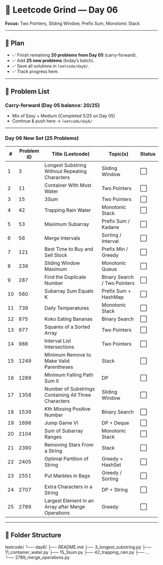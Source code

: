 # 🚀 Leetcode Grind — Day 06

 
**Focus:** Two Pointers, Sliding Window, Prefix Sum, Monotonic Stack  

---

## 📌 Plan
- ✅ Finish remaining **20 problems from Day 05** (carry-forward).  
- ✅ Add **25 new problems** (today’s batch).  
- ✅ Save all solutions in `leetcode/day6/`.  
- ✅ Track progress here.

---

## 📝 Problem List

### Carry-forward (Day 05 balance: 20/25)
- Mix of Easy + Medium (Completed 5/25 on Day 05)  
- Continue & push here → `leetcode/day6/`

---

### Day 06 New Set (25 Problems)

| #   | Problem ID | Title (Leetcode) | Topic(s) | Status |
|-----|------------|------------------|----------|--------|
| 1   | 3          | Longest Substring Without Repeating Characters | Sliding Window | ⬜ |
| 2   | 11         | Container With Most Water | Two Pointers | ⬜ |
| 3   | 15         | 3Sum | Two Pointers | ⬜ |
| 4   | 42         | Trapping Rain Water | Monotonic Stack | ⬜ |
| 5   | 53         | Maximum Subarray | Prefix Sum / Kadane | ⬜ |
| 6   | 56         | Merge Intervals | Sorting / Interval | ⬜ |
| 7   | 121        | Best Time to Buy and Sell Stock | Prefix Min / Greedy | ⬜ |
| 8   | 239        | Sliding Window Maximum | Monotonic Queue | ⬜ |
| 9   | 287        | Find the Duplicate Number | Binary Search / Two Pointers | ⬜ |
| 10  | 560        | Subarray Sum Equals K | Prefix Sum + HashMap | ⬜ |
| 11  | 739        | Daily Temperatures | Monotonic Stack | ⬜ |
| 12  | 875        | Koko Eating Bananas | Binary Search | ⬜ |
| 13  | 977        | Squares of a Sorted Array | Two Pointers | ⬜ |
| 14  | 986        | Interval List Intersections | Two Pointers | ⬜ |
| 15  | 1249       | Minimum Remove to Make Valid Parentheses | Stack | ⬜ |
| 16  | 1289       | Minimum Falling Path Sum II | DP | ⬜ |
| 17  | 1358       | Number of Substrings Containing All Three Characters | Sliding Window | ⬜ |
| 18  | 1539       | Kth Missing Positive Number | Binary Search | ⬜ |
| 19  | 1696       | Jump Game VI | DP + Deque | ⬜ |
| 20  | 2104       | Sum of Subarray Ranges | Monotonic Stack | ⬜ |
| 21  | 2390       | Removing Stars From a String | Stack | ⬜ |
| 22  | 2405       | Optimal Partition of String | Greedy + HashSet | ⬜ |
| 23  | 2551       | Put Marbles in Bags | Greedy / Sorting | ⬜ |
| 24  | 2707       | Extra Characters in a String | DP + String | ⬜ |
| 25  | 2789       | Largest Element in an Array after Merge Operations | Greedy | ⬜ |

---

## 📂 Folder Structure

leetcode/
└── day6/
├── README.md
├── 3_longest_substring.py
├── 11_container_water.py
├── 15_3sum.py
├── 42_trapping_rain.py
├── ...
└── 2789_merge_operations.py
